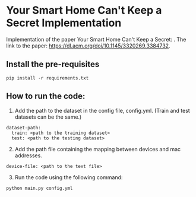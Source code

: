 # Your Smart Home Can't Keep a Secret Implementation

Implementation of the paper Your Smart Home Can't Keep a Secret: . 
The link to the paper: https://dl.acm.org/doi/10.1145/3320269.3384732.

## Install the pre-requisites
```
pip install -r requirements.txt
```


## How to run the code:
1. Add the path to the dataset in the config file, config.yml. (Train and test datasets can be the same.)
```
dataset-path:
  train: <path to the training dataset>
  test: <path to the testing dataset>
```

2. Add the path file containing the mapping between devices and mac addresses.
```
device-file: <path to the text file>
```

3. Run the code using the following command:
```
python main.py config.yml
```